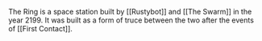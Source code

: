 The Ring is a space station built by [[Rustybot]] and [[The Swarm]] in the year 2199. It was built as a form of truce between the two after the events of [[First Contact]]. 
